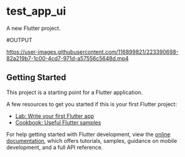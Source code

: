 # test_app_ui

A new Flutter project.

#OUTPUT

https://user-images.githubusercontent.com/116899821/223390698-82a219b7-1c00-4cd7-971d-a57556c5648d.mp4

## Getting Started

This project is a starting point for a Flutter application.

A few resources to get you started if this is your first Flutter project:

- [Lab: Write your first Flutter app](https://docs.flutter.dev/get-started/codelab)
- [Cookbook: Useful Flutter samples](https://docs.flutter.dev/cookbook)

For help getting started with Flutter development, view the
[online documentation](https://docs.flutter.dev/), which offers tutorials,
samples, guidance on mobile development, and a full API reference.

